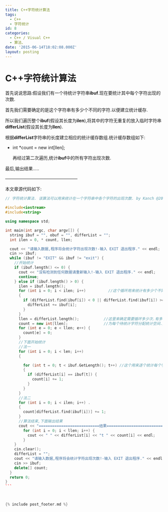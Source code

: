 ```yaml
---
title: C++字符统计算法
tags:
  - C++
  - 字符统计
id: 8
categories:
  - C++ / Visual C++
  - 算法、
date: '2015-06-14T18:02:08.000Z'
layout: posting
---
```


# C++字符统计算法

首先说说思路:假设我们有一个待统计字符串**ibuf**.现在要统计其中每个字符出现的次数.

首先我们需要确定的是这个字符串有多少个不同的字符.以便建立统计缓存.

所以我们遍历整个**ibuf**(假设其长度为**ilen**),将其中的字符无重复的放入临时字符串**differList**(假设其长度为**llen**).

根据**differList**字符串的长度建立相应的统计缓存数组.统计缓存数组如下:

* int *count = new int[llen];

  再经过第二次遍历,统计**ibuf**中的所有字符出现次数.

最后,输出结果…..

————————————————–

本文章源代码如下:
```c++
// 字符统计算法. 该算法可以用来统计在一个字符串中各个字符的出现次数. by Kanch @2015-2-6_ /

#include<iostream>
#include<string>

using namespace std;

int main(int argc, char argv[]) {
  string ibuf = "", obuf = "", differList = "";
  int ilen = 0, * count, llen;

  cout << "请输入数据,程序将会统计字符出现次数!-输入 EXIT 退出程序." << endl;
  cin >> ibuf;
  while (ibuf != "EXIT" && ibuf != "exit") {
    //开始统计
    if (ibuf.length() <= 0) {
      cout << "没有检测到任何数据请重新输入!-输入 EXIT 退出程序." << endl;
      continue;
    } else if (ibuf.length() > 0) {
      ilen = ibuf.length();
      for (int i = 0; i < ilen; i++)          //这个循环用来统计有多少个不同的字符
      {
        if (differList.find(ibuf[i]) < 0 || differList.find(ibuf[i]) >= differList.length()) {
          differList += ibuf[i];
        }
      }
      llen = differList.length();           //这里来确定需要循环多少次.有多少个不同的字符就循环多少次
      count = new int[llen];                //为每个待统计字符分配统计空间.顺序与differList里面的一样. 
      for (int e = 0; e < llen; e++) {
        count[e] = 0;
      }
      //下面开始统计 
      //法一
      for (int i = 0; i < len; i++) 
      {

        for (int t = 0; t < ibuf.GetLength(); t++) //这个用来逐个统计每个字符出现的次数; 
        {
          if (differList[i] == ibuf[t]) {
            count[i] += 1;
          }
        }
      }
      //法二
      for (int i = 0; i < ilen; i++) . 
      {
        count[differList.find(ibuf[i])] += 1;
      }
      //算法结束,下面输出结果 
      cout << "===========================结果=============================" << endl << "共" << ilen << "个字符." << "其中有" << llen << "不相同字符." <<endl;
        for (int i = 0; i < llen; i++) {
          cout << " " << differList[i] << "t " << count[i] << endl;
        }
    }
    cin.clear();
    differList = "";
    cout << "请输入数据,程序将会统计字符出现次数!-输入 EXIT 退出程序." << endl;
    cin >> ibuf;
    delete[] count;
  }
  return 0;
}
``` 



{% include post_footer.md %}